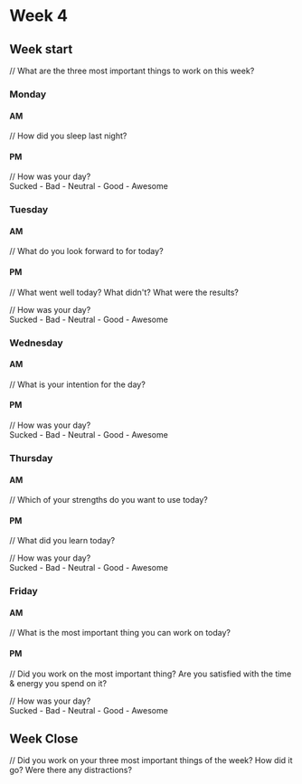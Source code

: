 # Week 4

## Week start
// What are the three most important things to work on this week?

### Monday

#### AM

// How did you sleep last night?

#### PM

// How was your day?   
 Sucked - Bad - Neutral - Good - Awesome

### Tuesday

#### AM
// What do you look forward to for today?

#### PM
// What went well today? What didn't? What were the results?

// How was your day?   
Sucked - Bad - Neutral - Good - Awesome

### Wednesday

#### AM
// What is your intention for the day?

#### PM

// How was your day?    
Sucked - Bad - Neutral - Good - Awesome

### Thursday

#### AM
// Which of your strengths do you want to use today?

#### PM
// What did you learn today?

// How was your day?    
Sucked - Bad - Neutral - Good - Awesome

### Friday

#### AM
// What is the most important thing you can work on today?

#### PM
// Did you work on the most important thing? Are you satisfied with the time &
energy you spend on it?  

// How was your day?    
Sucked - Bad - Neutral - Good - Awesome

## Week Close
// Did you work on your three most important things of the week? How did it go?
Were there any distractions?
